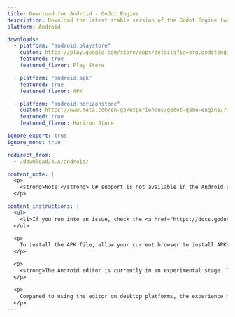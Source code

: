 ```yaml
---
title: Download for Android - Godot Engine
description: Download the latest stable version of the Godot Engine for Android
platform: Android

downloads:
  - platform: "android.playstore"
    custom: https://play.google.com/store/apps/details?id=org.godotengine.editor.v4
    featured: true
    featured_flavor: Play Store

  - platform: "android.apk"
    featured: true
    featured_flavor: APK

  - platform: "android.horizonstore"
    custom: https://www.meta.com/en-gb/experiences/godot-game-engine/7713660705416473/
    featured: true
    featured_flavor: Horizon Store

ignore_export: true
ignore_mono: true

redirect_from:
  - /download/4.x/android/

content_note: |
  <p>
    <strong>Note:</strong> C# support is not available in the Android editor.
  </p>

content_instructions: |
  <ul>
    <li>If you run into an issue, check the <a href="https://docs.godotengine.org/en/stable/tutorials/troubleshooting.html">Troubleshooting</a> page for common issues and their solutions.</li>
  </ul>

  <p>
    To install the APK file, allow your current browser to install APKs from unknown sources in your device's settings.
  </p>

  <p>
    <strong>The Android editor is currently in an experimental stage. The UI has not been adapted for touch screens yet; using a hardware keyboard and mouse is strongly recommended.</strong>
  </p>

  <p>
    Compared to using the editor on desktop platforms, the experience may be suboptimal, especially if you do not use a hardware keyboard and mouse. See the <a href="https://github.com/godotengine/godot/issues?q=is%3Aissue+is%3Aopen+label%3Aplatform%3Aandroid+label%3Atopic%3Aeditor+">list of known issues affecting the Android editor</a> for more information.
  </p>
---
```

